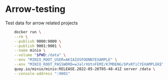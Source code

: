 # Arrow-testing

Test data for arrow related projects

```bash
    docker run \
    --rm \
    --publish 9000:9000 \
    --publish 9001:9001 \
    --name minio \
    --volume "$PWD:/data" \
    --env "MINIO_ROOT_USER=AKIAIOSFODNN7EXAMPLE" \
    --env "MINIO_ROOT_PASSWORD=wJalrXUtnFEMI/K7MDENG/bPxRfiCYEXAMPLEKEY" \
    quay.io/minio/minio:RELEASE.2022-05-26T05-48-41Z server /data \
    --console-address ":9001"
```